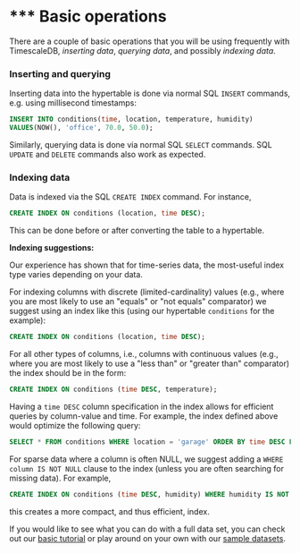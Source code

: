 # *** Basic operations

There are a couple of basic operations that you will be using frequently with
TimescaleDB, *inserting data*, *querying data*, and possibly *indexing data*.

### Inserting and querying
Inserting data into the hypertable is done via normal SQL `INSERT` commands,
e.g. using millisecond timestamps:
```sql
INSERT INTO conditions(time, location, temperature, humidity)
VALUES(NOW(), 'office', 70.0, 50.0);
```

Similarly, querying data is done via normal SQL `SELECT` commands.
SQL `UPDATE` and `DELETE` commands also work as expected.

### Indexing data

Data is indexed via the SQL `CREATE INDEX` command. For instance,
```sql
CREATE INDEX ON conditions (location, time DESC);
```
This can be done before or after converting the table to a hypertable.

**Indexing suggestions:**

Our experience has shown that for time-series data, the most-useful index type
varies depending on your data.

For indexing columns with discrete (limited-cardinality) values (e.g., where you
are most likely to use an "equals" or "not equals" comparator) we suggest using
an index like this (using our hypertable `conditions` for the example):
```sql
CREATE INDEX ON conditions (location, time DESC);
```
For all other types of columns, i.e., columns with continuous values (e.g.,
where you are most likely to use a
"less than" or "greater than" comparator) the index should be in the form:
```sql
CREATE INDEX ON conditions (time DESC, temperature);
```
Having a `time DESC` column specification in the index allows for efficient
queries by column-value and time. For example, the index defined above would
optimize the following query:
```sql
SELECT * FROM conditions WHERE location = 'garage' ORDER BY time DESC LIMIT 10
```

For sparse data where a column is often NULL, we suggest adding a
`WHERE column IS NOT NULL` clause to the index (unless you are often
searching for missing data). For example,

```sql
CREATE INDEX ON conditions (time DESC, humidity) WHERE humidity IS NOT NULL;
```
this creates a more compact, and thus efficient, index.

If you would like to see what you can do with a full data set, you can check out
our [basic tutorial][] or play around on your own with our [sample datasets][].

[API Reference]: /timescaledb-api
[basic tutorial]: /tutorials/tutorial-hello-nyc
[sample datasets]: /tutorials/other-sample-datasets
